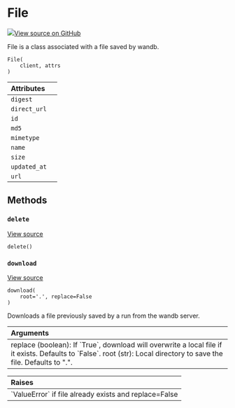# File

[![](https://www.tensorflow.org/images/GitHub-Mark-32px.png)View source on GitHub](https://www.github.com/wandb/client/tree/master/wandb/apis/public.py#L1603-L1704)

File is a class associated with a file saved by wandb.

```text
File(
    client, attrs
)
```

| Attributes |  |
| :--- | :--- |
| `digest` |  |
| `direct_url` |  |
| `id` |  |
| `md5` |  |
| `mimetype` |  |
| `name` |  |
| `size` |  |
| `updated_at` |  |
| `url` |  |

## Methods

### `delete` <a id="delete"></a>

[View source](https://www.github.com/wandb/client/tree/master/wandb/apis/public.py#L1686-L1699)

```text
delete()
```

### `download` <a id="download"></a>

[View source](https://www.github.com/wandb/client/tree/master/wandb/apis/public.py#L1663-L1684)

```text
download(
    root='.', replace=False
)
```

Downloads a file previously saved by a run from the wandb server.

| Arguments |
| :--- |
| replace \(boolean\): If \`True\`, download will overwrite a local file if it exists. Defaults to \`False\`. root \(str\): Local directory to save the file. Defaults to ".". |

| Raises |
| :--- |
| \`ValueError\` if file already exists and replace=False |

